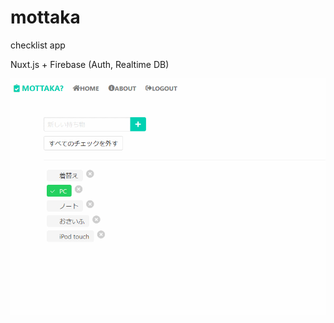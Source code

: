 # mottaka

checklist app

Nuxt.js + Firebase (Auth, Realtime DB)

![screenshot](https://raw.githubusercontent.com/voidproc/mottaka/images/img/screenshot01.gif)
